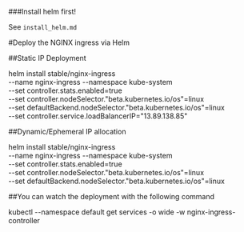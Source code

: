 
###Install helm first!

See `install_helm.md`

#Deploy the NGINX ingress via Helm

##Static IP Deployment

helm install stable/nginx-ingress \
    --name nginx-ingress
    --namespace kube-system \
    --set controller.stats.enabled=true \
    --set controller.nodeSelector."beta\.kubernetes\.io/os"=linux \
    --set defaultBackend.nodeSelector."beta\.kubernetes\.io/os"=linux \
    --set controller.service.loadBalancerIP="13.89.138.85"


##Dynamic/Ephemeral IP allocation

helm install stable/nginx-ingress \
    --name nginx-ingress
    --namespace kube-system \
    --set controller.stats.enabled=true \
    --set controller.nodeSelector."beta\.kubernetes\.io/os"=linux \
    --set defaultBackend.nodeSelector."beta\.kubernetes\.io/os"=linux

##You can watch the deployment with the following command

kubectl --namespace default get services -o wide -w nginx-ingress-controller